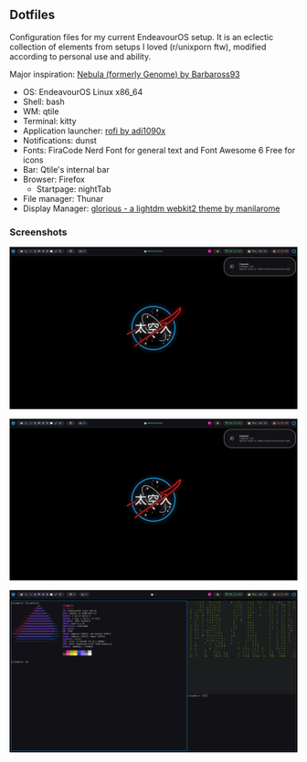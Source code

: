 ## Dotfiles

Configuration files for my current EndeavourOS setup. It is an eclectic collection of elements from setups I loved (r/unixporn ftw), modified according to personal use and ability. 

Major inspiration:  [Nebula (formerly Genome) by Barbaross93](https://github.com/Barbaross93/Nebula) 

- OS: EndeavourOS Linux x86_64 
- Shell: bash 
- WM: qtile
- Terminal: kitty
- Application launcher: [rofi by adi1090x](https://github.com/adi1090x/rofi)
- Notifications: dunst
- Fonts: FiraCode Nerd Font for general text and Font Awesome 6 Free for icons
- Bar: Qtile's internal bar
- Browser: Firefox
   - Startpage: nightTab
- File manager: Thunar
- Display Manager: [glorious - a lightdm webkit2 theme by manilarome](https://github.com/manilarome/lightdm-webkit2-theme-glorious) 


### Screenshots

![alt text](https://github.com/Risa-16/dotfiles/blob/main/Scrots/scrots2.png "Screenshots")

![alt text](https://github.com/Risa-16/dotfiles/blob/main/Scrots/scrots2.png "Screenshots")

![alt text](https://github.com/Risa-16/dotfiles/blob/main/Scrots/scrots3.png "Screenshots")

